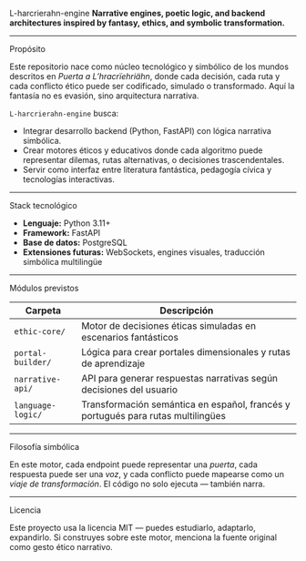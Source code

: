  L-harcrierahn-engine
**Narrative engines, poetic logic, and backend architectures inspired by fantasy, ethics, and symbolic transformation.**

---

  Propósito

Este repositorio nace como núcleo tecnológico y simbólico de los mundos descritos en *Puerta a L’hracrïehriähn*, donde cada decisión, cada ruta y cada conflicto ético puede ser codificado, simulado o transformado. Aquí la fantasía no es evasión, sino arquitectura narrativa.

`L-harcrierahn-engine` busca:

- Integrar desarrollo backend (Python, FastAPI) con lógica narrativa simbólica.
- Crear motores éticos y educativos donde cada algoritmo puede representar dilemas, rutas alternativas, o decisiones trascendentales.
- Servir como interfaz entre literatura fantástica, pedagogía cívica y tecnologías interactivas.

---

 Stack tecnológico

- **Lenguaje:** Python 3.11+
- **Framework:** FastAPI
- **Base de datos:** PostgreSQL
- **Extensiones futuras:** WebSockets, engines visuales, traducción simbólica multilingüe

---

  Módulos previstos

| Carpeta | Descripción |
|--------|-------------|
| `ethic-core/` | Motor de decisiones éticas simuladas en escenarios fantásticos |
| `portal-builder/` | Lógica para crear portales dimensionales y rutas de aprendizaje |
| `narrative-api/` | API para generar respuestas narrativas según decisiones del usuario |
| `language-logic/` | Transformación semántica en español, francés y portugués para rutas multilingües |

---

  Filosofía simbólica

En este motor, cada endpoint puede representar una *puerta*, cada respuesta puede ser una *voz*, y cada conflicto puede mapearse como un *viaje de transformación*. El código no solo ejecuta — también narra.

---

 Licencia

Este proyecto usa la licencia MIT — puedes estudiarlo, adaptarlo, expandirlo. Si construyes sobre este motor, menciona la fuente original como gesto ético narrativo.
```

